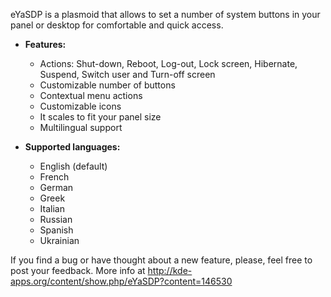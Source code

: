 eYaSDP is a plasmoid that allows to set a number of system buttons in your panel or desktop for comfortable and quick access.

* **Features:**
  * Actions: Shut-down, Reboot, Log-out, Lock screen, Hibernate, Suspend, Switch user and Turn-off screen
  * Customizable number of buttons
  * Contextual menu actions
  * Customizable icons
  * It scales to fit your panel size
  * Multilingual support

* **Supported languages:**
  * English (default)
  * French
  * German
  * Greek
  * Italian
  * Russian
  * Spanish
  * Ukrainian

If you find a bug or have thought about a new feature, please, feel free to post your feedback. More info at http://kde-apps.org/content/show.php/eYaSDP?content=146530

